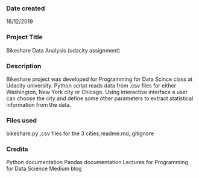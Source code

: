 ### Date created
16/12/2019

### Project Title
Bikeshare Data Analysis (udacity assignment)

### Description
Bikeshare project was developed for Programming 
for Data Scince class at Udacity university. 
Python script reads data from .csv files for 
either Washington, New York city or Chicago.
 Using interactive interface a user can choose 
the city and define some other parameters to 
extract statistical information from the data.

### Files used
bikeshare.py ,csv files for the 3 cities,readme.md,.gitignore

### Credits
Python documentation
Pandas documentation
Lectures for Programming for Data Science
Medium blog 
